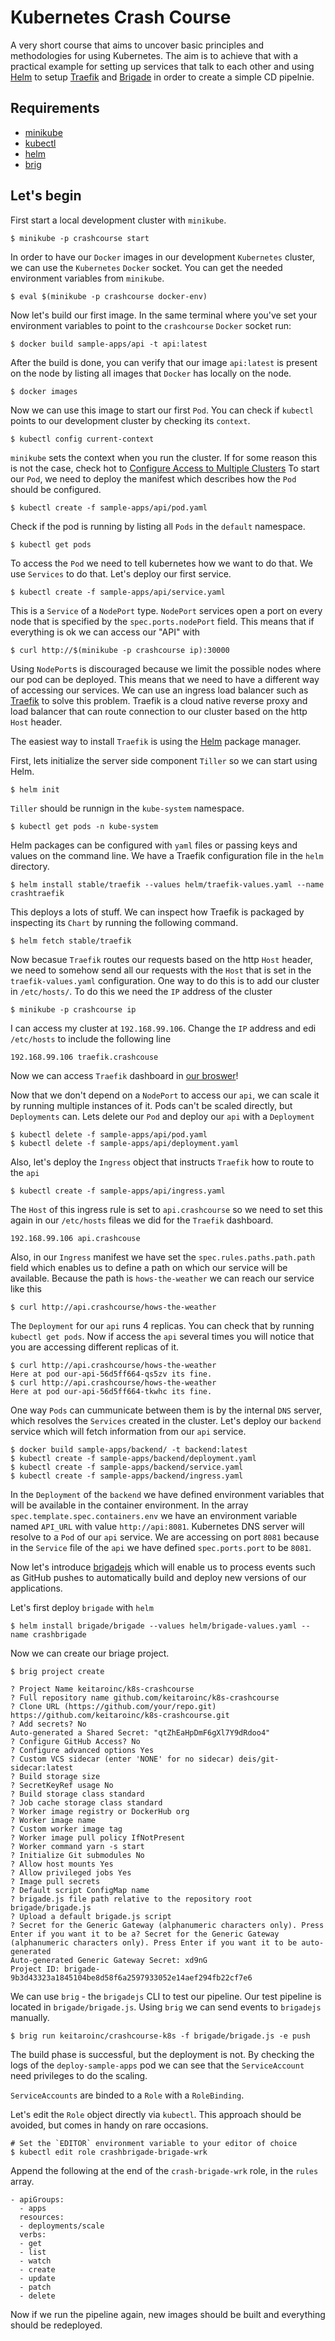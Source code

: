 # Kubernetes Crash Course

A very short course that aims to uncover basic principles and methodologies for using Kubernetes. The aim is to achieve that with a practical example for setting up services that talk to each other and using [Helm](https://helm.sh/) to setup [Traefik](https://traefik.io/) and [Brigade](https://brigade.sh/) in order to create a simple CD pipelnie.

## Requirements

* [minikube](https://kubernetes.io/docs/tasks/tools/install-minikube/)
* [kubectl](https://kubernetes.io/docs/tasks/tools/install-kubectl/)
* [helm](https://helm.sh/docs/using_helm/#installing-helm)
* [brig](https://docs.brigade.sh/intro/quickstart/)

## Let's begin

First start a local development cluster with `minikube`.

```console
$ minikube -p crashcourse start
```

In order to have our `Docker` images in our development `Kubernetes` cluster, we can use the `Kubernetes` `Docker` socket. You can get the needed environment variables from `minikube`.

```console
$ eval $(minikube -p crashcourse docker-env)
```

Now let's build our first image. In the same terminal where you've set your environment variables to point to the `crashcourse` `Docker` socket run:

```console
$ docker build sample-apps/api -t api:latest
```

After the build is done, you can verify that our image `api:latest` is present on the node by listing all images that `Docker` has locally on the node.

```console
$ docker images
```

Now we can use this image to start our first `Pod`. You can check if `kubectl` points to our development cluster by checking its `context`.

```console
$ kubectl config current-context
```

`minikube` sets the context when you run the cluster. If for some reason this is not the case, check hot to [Configure Access to Multiple Clusters](https://kubernetes.io/docs/tasks/access-application-cluster/configure-access-multiple-clusters/)
To start our `Pod`, we need to deploy the manifest which describes how the `Pod` should be configured.

```console
$ kubectl create -f sample-apps/api/pod.yaml
```

Check if the pod is running by listing all `Pods` in the `default` namespace.

```console
$ kubectl get pods
```

To access the `Pod` we need to tell kubernetes how we want to do that. We use `Services` to do that. Let's deploy our first service.

```console
$ kubectl create -f sample-apps/api/service.yaml
```

This is a `Service` of a `NodePort` type. `NodePort` services open a port on every node that is specified by the `spec.ports.nodePort` field. This means that if everything is ok we can access our "API" with

```console
$ curl http://$(minikube -p crashcourse ip):30000
```

Using `NodePort`s is discouraged because we limit the possible nodes where our pod can be deployed. This means that we need to have a different way of accessing our services. We can use an ingress load balancer such as [Traefik](https://traefik.io/) to solve this problem. Traefik is a cloud native reverse proxy and load balancer that can route connection to our cluster based on the http `Host` header.

The easiest way to install `Traefik` is using the [Helm](https://github.com/helm/helm) package manager. 

First, lets initialize the server side component `Tiller` so we can start using Helm.

```console
$ helm init
```

`Tiller` should be runnign in the `kube-system` namespace.

```console
$ kubectl get pods -n kube-system
```

Helm packages can be configured with `yaml` files or passing keys and values on the command line. We have a Traefik configuration file in the `helm` directory.

```console
$ helm install stable/traefik --values helm/traefik-values.yaml --name crashtraefik
```

This deploys a lots of stuff. We can inspect how Traefik is packaged by inspecting its `Chart` by running the following command.

```console
$ helm fetch stable/traefik
```

Now becasue `Traefik` routes our requests based on the http `Host` header, we need to somehow send all our requests with the `Host` that is set in the `traefik-values.yaml` configuration. One way to do this is to add our cluster in `/etc/hosts/`. To do this we need the `IP` address of the cluster

```console
$ minikube -p crashcourse ip
```

I can access my cluster at `192.168.99.106`. Change the `IP` address and edi `/etc/hosts` to include the following line

```
192.168.99.106 traefik.crashcouse
```

Now we can access `Traefik` dashboard in [our broswer](http://traefik.crashcourse/dashboard/)!

Now that we don't depend on a `NodePort` to access our `api`, we can scale it by running multiple instances of it. Pods can't be scaled directly, but `Deployments` can. Lets delete our `Pod` and deploy our `api` with a `Deployment`

```console
$ kubectl delete -f sample-apps/api/pod.yaml 
$ kubectl delete -f sample-apps/api/deployment.yaml
```

Also, let's deploy the `Ingress` object that instructs `Traefik` how to route to the `api`

```console
$ kubectl create -f sample-apps/api/ingress.yaml 
```

The `Host` of this ingress rule is set to `api.crashcourse` so we need to set this again in our `/etc/hosts` fileas we did for the `Traefik` dashboard.

```console
192.168.99.106 api.crashcouse
```

Also, in our `Ingress` manifest we have set the `spec.rules.paths.path.path` field which enables us to define a path on which our service will be available. Because the path is `hows-the-weather` we can reach our service like this

```console
$ curl http://api.crashcourse/hows-the-weather
```

The `Deployment` for our `api` runs 4 replicas. You can check that by running `kubectl get pods`. Now if access the `api` several times you will notice that you are accessing different replicas of it.

```console
$ curl http://api.crashcourse/hows-the-weather
Here at pod our-api-56d5ff664-qs5zv its fine.
$ curl http://api.crashcourse/hows-the-weather
Here at pod our-api-56d5ff664-tkwhc its fine.
```

One way `Pods` can cummunicate between them is by the internal `DNS` server, which resolves the `Services` created in the cluster. Let's deploy our `backend` service which will fetch information from our `api` service.

```console
$ docker build sample-apps/backend/ -t backend:latest
$ kubectl create -f sample-apps/backend/deployment.yaml
$ kubectl create -f sample-apps/backend/service.yaml
$ kubectl create -f sample-apps/backend/ingress.yaml
```

In the `Deployment` of the `backend` we have defined environment variables that will be available in the container environment. In the array `spec.template.spec.containers.env` we have an environment variable named `API_URL` with value `http://api:8081`. Kubernetes DNS server will resolve to a `Pod` of our `api` service. We are accessing on port `8081` because in the `Service` file of the `api` we have defined `spec.ports.port` to be `8081`.

Now let's introduce [brigadejs](https://brigade.sh/) which will enable us to process events such as GitHub pushes to automatically build and deploy new versions of our applications.

Let's first deploy `brigade` with `helm`

```console
$ helm install brigade/brigade --values helm/brigade-values.yaml --name crashbrigade
```

Now we can create our briage project.

```console
$ brig project create

? Project Name keitaroinc/k8s-crashcourse
? Full repository name github.com/keitaroinc/k8s-crashcourse
? Clone URL (https://github.com/your/repo.git) https://github.com/keitaroinc/k8s-crashcourse.git
? Add secrets? No
Auto-generated a Shared Secret: "qtZhEaHpDmF6gXl7Y9dRdoo4"
? Configure GitHub Access? No
? Configure advanced options Yes
? Custom VCS sidecar (enter 'NONE' for no sidecar) deis/git-sidecar:latest
? Build storage size 
? SecretKeyRef usage No
? Build storage class standard
? Job cache storage class standard
? Worker image registry or DockerHub org 
? Worker image name 
? Custom worker image tag 
? Worker image pull policy IfNotPresent
? Worker command yarn -s start
? Initialize Git submodules No
? Allow host mounts Yes
? Allow privileged jobs Yes
? Image pull secrets 
? Default script ConfigMap name 
? brigade.js file path relative to the repository root brigade/brigade.js
? Upload a default brigade.js script 
? Secret for the Generic Gateway (alphanumeric characters only). Press Enter if you want it to be a? Secret for the Generic Gateway (alphanumeric characters only). Press Enter if you want it to be auto-generated 
Auto-generated Generic Gateway Secret: xd9nG
Project ID: brigade-9b3d43323a1845104be8d58f6a2597933052e14aef294fb22cf7e6
```

We can use `brig` - the `brigadejs` CLI to test our pipeline. Our test pipeline is located in `brigade/brigade.js`. Using `brig` we can send events to `brigadejs` manually.

```console
$ brig run keitaroinc/crashcourse-k8s -f brigade/brigade.js -e push
```

The build phase is successful, but the deployment is not. By checking the logs of the `deploy-sample-apps` pod we can see that the `ServiceAccount` need privileges to do the scaling.

`ServiceAccounts` are binded to a `Role` with a `RoleBinding`.

Let's edit the `Role` object directly via `kubectl`. This approach should be avoided, but comes in handy on rare occasions.

```
# Set the `EDITOR` environment variable to your editor of choice
$ kubectl edit role crashbrigade-brigade-wrk
```

Append the following at the end of the `crash-brigade-wrk` role, in the `rules` array.

```
- apiGroups:
  - apps
  resources:
  - deployments/scale
  verbs:
  - get
  - list
  - watch
  - create
  - update
  - patch
  - delete
```

Now if we run the pipeline again, new images should be built and everything should be redeployed.

